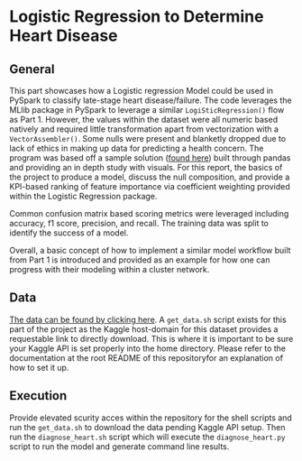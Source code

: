 # Logistic Regression to Determine Heart Disease

## General

This part showcases how a Logistic regression Model could be used in PySpark to classify late-stage heart disease/failure. The code leverages the MLlib package in PySpark to leverage a similar `LogiSticRegression()` flow as Part 1. However, the values within the dataset were all numeric based natively and required little transformation apart from vectorization with a `VectorAssembler()`. Some nulls were present and blanketly dropped due to lack of ethics in making up data for predicting a health concern. The program was based off a sample solution ([found here](https://www.kaggle.com/code/neisha/heart-disease-prediction-using-logistic-regression)) built through pandas and providing an in depth study with visuals. For this report, the basics of the project to produce a model, discuss the null composition, and provide a KPI-based ranking of feature importance via coefficient weighting provided within the Logistic Regression package. 

Common confusion matrix based scoring metrics were leveraged including accuracy, f1 score, precision, and recall. The training data was split to identify the success of a model. 

Overall, a basic concept of how to implement a similar model workflow built from Part 1 is introduced and provided as an example for how one can progress with their modeling within a cluster network. 

## Data

[The data can be found by clicking here](https://www.kaggle.com/datasets/aasheesh200/framingham-heart-study-dataset?select=framingham.csv). A `get_data.sh` script exists for this part of the project as the Kaggle host-domain for this dataset provides a requestable link to directly download. This is where it is important to be sure your Kaggle API is set properly into the home directory. Please refer to the documentation at the root README of this repositoryfor an explanation of how to set it up.

## Execution

Provide elevated scurity acces within the repository for the shell scripts and run the `get_data.sh` to download the data pending Kaggle API setup. Then run the `diagnose_heart.sh` script which will execute the `diagnose_heart.py` script to run the model and generate command line results. 